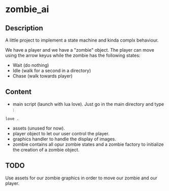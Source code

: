 # zombie_ai

## Description

A little project to implement a state machine and kinda complx behaviour.

We have a player and we have a "zombie" object. The player can move using the arrow keyus while the zombie has the following states:
- Wait (do nothing)
- Idle (walk for a second in a directory)
- Chase (walk towards player)

## Content

- main script (launch with lua love). Just go in the main directory and type :
```pwsh
love .
```
- assets (unused for now).
- player object to let our user control the player.
- graphics handler to handle the display of images.
- zombie contains all opur zombie states and a zombie factory to initialize the creation of a zombie object. 


## TODO

Use assets for our zombie graphics in order to move our zombie and our player. 
